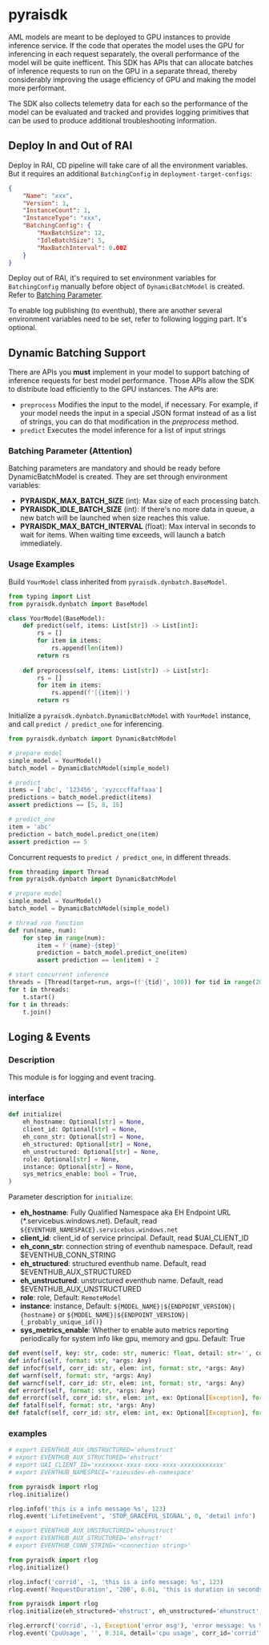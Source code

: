 # pyraisdk

AML models are meant to be deployed to GPU instances to provide inference service. If the code that operates the model uses the GPU for inferencing in each request separately,
the overall performance of the model will be quite inefficent. This SDK has APIs that can allocate batches of inference requests to run on the GPU in a separate thread, thereby considerably
improving the usage efficiency of GPU and making the model more performant. 

The SDK also collects telemetry data for each so the performance of the model can be evaluated and tracked and provides logging primitives that can be used
to produce additional troubleshooting information.

## Deploy In and Out of RAI

Deploy in RAI, CD pipeline will take care of all the environment variables. But it requires an additional `BatchingConfig` in `deployment-target-configs`:
```json
{
    "Name": "xxx",
    "Version": 1,
    "InstanceCount": 1,
    "InstanceType": "xxx",
    "BatchingConfig": {
        "MaxBatchSize": 12,
        "IdleBatchSize": 5,
        "MaxBatchInterval": 0.002
    }
}
```

Deploy out of RAI, it's required to set environment variables for `BatchingConfig` manually before object of `DynamicBatchModel` is created. Refer to [Batching Parameter](#batching-parameter-attention). 

To enable log publishing (to eventhub), there are another several environment variables need to be set, refer to following logging part. It's optional.


## Dynamic Batching Support

There are APIs you **must** implement in your model to support batching of inference requests for best model performance. Those APIs allow the SDK
to distribute load efficiently to the GPU instances. The APIs are:

* ```preprocess``` Modifies the input to the model, if necessary. For example, if your model needs the input in a special JSON format instead of as a list
of strings, you can do that modification in the *preprocess* method.
* ```predict``` Executes the model inference for a list of input strings

### Batching Parameter (**Attention**)

Batching parameters are mandatory and should be ready before DynamicBatchModel is created. They are set through environment variables:
- **PYRAISDK_MAX_BATCH_SIZE** (int): Max size of each processing batch.
- **PYRAISDK_IDLE_BATCH_SIZE** (int): If there's no more data in queue, a new batch will be launched when size reaches this value.
- **PYRAISDK_MAX_BATCH_INTERVAL** (float): Max interval in seconds to wait for items. When waiting time exceeds, will launch a batch immediately.


### Usage Examples

Build `YourModel` class inherited from `pyraisdk.dynbatch.BaseModel`.

```python
from typing import List
from pyraisdk.dynbatch import BaseModel

class YourModel(BaseModel):
    def predict(self, items: List[str]) -> List[int]:
        rs = []
        for item in items:
            rs.append(len(item))
        return rs
            
    def preprocess(self, items: List[str]) -> List[str]:
        rs = []
        for item in items:
            rs.append(f'[{item}]')
        return rs
```

Initialize a `pyraisdk.dynbatch.DynamicBatchModel` with `YourModel` instance, and call `predict / predict_one` for inferencing.

```python
from pyraisdk.dynbatch import DynamicBatchModel

# prepare model
simple_model = YourModel()
batch_model = DynamicBatchModel(simple_model)

# predict
items = ['abc', '123456', 'xyzcccffaffaaa']
predictions = batch_model.predict(items)
assert predictions == [5, 8, 16]

# predict_one
item = 'abc'
prediction = batch_model.predict_one(item)
assert prediction == 5
```

Concurrent requests to `predict / predict_one`, in different threads.

```python
from threading import Thread
from pyraisdk.dynbatch import DynamicBatchModel

# prepare model
simple_model = YourModel()
batch_model = DynamicBatchModel(simple_model)

# thread run function
def run(name, num):
    for step in range(num):
        item = f'{name}-{step}'
        prediction = batch_model.predict_one(item)
        assert prediction == len(item) + 2

# start concurrent inference
threads = [Thread(target=run, args=(f'{tid}', 100)) for tid in range(20)]
for t in threads:
    t.start()
for t in threads:
    t.join()
```

## Loging & Events

### Description
This module is for logging and event tracing.

### interface

```python
def initialize(
    eh_hostname: Optional[str] = None,
    client_id: Optional[str] = None,
    eh_conn_str: Optional[str] = None,
    eh_structured: Optional[str] = None,
    eh_unstructured: Optional[str] = None,
    role: Optional[str] = None,
    instance: Optional[str] = None,
    sys_metrics_enable: bool = True,
)
```

Parameter description for `initialize`:
- **eh_hostname**: Fully Qualified Namespace aka EH Endpoint URL (*.servicebus.windows.net). Default, read `${EVENTHUB_NAMESPACE}.servicebus.windows.net`
- **client_id**: client_id of service principal. Default, read $UAI_CLIENT_ID
- **eh_conn_str**: connection string of eventhub namespace. Default, read $EVENTHUB_CONN_STRING
- **eh_structured**: structured eventhub name. Default, read $EVENTHUB_AUX_STRUCTURED
- **eh_unstructured**: unstructured eventhub name. Default, read $EVENTHUB_AUX_UNSTRUCTURED
- **role**: role, Default: `RemoteModel`
- **instance**: instance, Default: `${MODEL_NAME}|${ENDPOINT_VERSION}|{hostname}` or `${MODEL_NAME}|${ENDPOINT_VERSION}|{_probably_unique_id()}`
- **sys_metrics_enable**: Whether to enable auto metrics reporting periodically for system info like gpu, memory and gpu. Default: True

```python
def event(self, key: str, code: str, numeric: float, detail: str='', corr_id: str='', elem: int=-1)
def infof(self, format: str, *args: Any)
def infocf(self, corr_id: str, elem: int, format: str, *args: Any)
def warnf(self, format: str, *args: Any)
def warncf(self, corr_id: str, elem: int, format: str, *args: Any)
def errorf(self, format: str, *args: Any)
def errorcf(self, corr_id: str, elem: int, ex: Optional[Exception], format: str, *args: Any)
def fatalf(self, format: str, *args: Any)
def fatalcf(self, corr_id: str, elem: int, ex: Optional[Exception], format: str, *args: Any)
```

### examples

```python
# export EVENTHUB_AUX_UNSTRUCTURED='ehunstruct'
# export EVENTHUB_AUX_STRUCTURED='ehstruct'
# export UAI_CLIENT_ID='xxxxxxxx-xxxx-xxxx-xxxx-xxxxxxxxxxxx'
# export EVENTHUB_NAMESPACE='raieusdev-eh-namespace'

from pyraisdk import rlog
rlog.initialize()

rlog.infof('this is a info message %s', 123)
rlog.event('LifetimeEvent', 'STOP_GRACEFUL_SIGNAL', 0, 'detail info')
```

```python
# export EVENTHUB_AUX_UNSTRUCTURED='ehunstruct'
# export EVENTHUB_AUX_STRUCTURED='ehstruct'
# export EVENTHUB_CONN_STRING='<connection string>'

from pyraisdk import rlog
rlog.initialize()

rlog.infocf('corrid', -1, 'this is a info message: %s', 123)
rlog.event('RequestDuration', '200', 0.01, 'this is duration in seconds')
```

```python
from pyraisdk import rlog
rlog.initialize(eh_structured='ehstruct', eh_unstructured='ehunstruct', eh_conn_str='<eventhub-conn-str>')

rlog.errorcf('corrid', -1, Exception('error msg'), 'error message: %s %s', 1,2)
rlog.event('CpuUsage', '', 0.314, detail='cpu usage', corr_id='corrid', elem=-1)
```